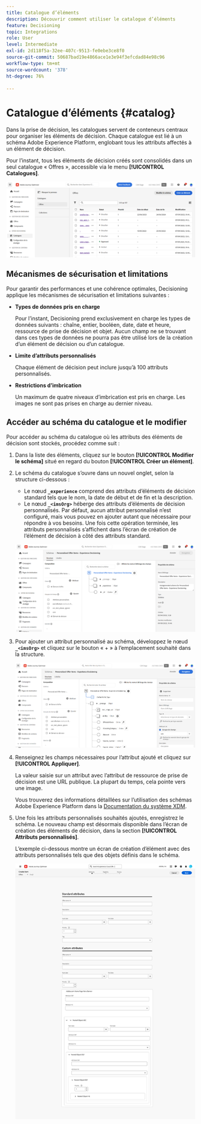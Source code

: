 ```yaml
---
title: Catalogue d’éléments
description: Découvrir comment utiliser le catalogue d’éléments
feature: Decisioning
topic: Integrations
role: User
level: Intermediate
exl-id: 2d118f5a-32ee-407c-9513-fe0ebe3ce8f0
source-git-commit: 50687bad19e4866ace1e3e94f3efcdad84e98c96
workflow-type: tm+mt
source-wordcount: '378'
ht-degree: 76%

---
```


# Catalogue d’éléments {#catalog}

Dans la prise de décision, les catalogues servent de conteneurs centraux pour organiser les éléments de décision. Chaque catalogue est lié à un schéma Adobe Experience Platform, englobant tous les attributs affectés à un élément de décision.

Pour l’instant, tous les éléments de décision créés sont consolidés dans un seul catalogue « Offres », accessible via le menu **[!UICONTROL Catalogues]**.

![](assets/catalogs-list.png)

## Mécanismes de sécurisation et limitations

Pour garantir des performances et une cohérence optimales, Decisioning applique les mécanismes de sécurisation et limitations suivantes :

* **Types de données pris en charge**

  Pour l’instant, Decisioning prend exclusivement en charge les types de données suivants : chaîne, entier, booléen, date, date et heure, ressource de prise de décision et objet. Aucun champ ne se trouvant dans ces types de données ne pourra pas être utilisé lors de la création d’un élément de décision ou d’un catalogue.


* **Limite d’attributs personnalisés**

  Chaque élément de décision peut inclure jusqu’à 100 attributs personnalisés.

* **Restrictions d’imbrication**

  Un maximum de quatre niveaux d’imbrication est pris en charge. Les images ne sont pas prises en charge au dernier niveau.

## Accéder au schéma du catalogue et le modifier

Pour accéder au schéma du catalogue où les attributs des éléments de décision sont stockés, procédez comme suit :

1. Dans la liste des éléments, cliquez sur le bouton **[!UICONTROL Modifier le schéma]** situé en regard du bouton **[!UICONTROL Créer un élément]**.

1. Le schéma du catalogue s’ouvre dans un nouvel onglet, selon la structure ci-dessous :

   * Le nœud **`_experience`** comprend des attributs d’éléments de décision standard tels que le nom, la date de début et de fin et la description.
   * Le nœud **`_<imsOrg>`** héberge des attributs d’éléments de décision personnalisés. Par défaut, aucun attribut personnalisé n’est configuré, mais vous pouvez en ajouter autant que nécessaire pour répondre à vos besoins. Une fois cette opération terminée, les attributs personnalisés s’affichent dans l’écran de création de l’élément de décision à côté des attributs standard.

   ![](assets/catalogs-schema.png)

1. Pour ajouter un attribut personnalisé au schéma, développez le nœud **`_<imsOrg>`** et cliquez sur le bouton « + » à l’emplacement souhaité dans la structure.

   ![](assets/catalogs-add.png)

1. Renseignez les champs nécessaires pour l’attribut ajouté et cliquez sur **[!UICONTROL Appliquer]**.

   La valeur saisie sur un attribut avec l’attribut de ressource de prise de décision est une URL publique. La plupart du temps, cela pointe vers une image.

   Vous trouverez des informations détaillées sur l’utilisation des schémas Adobe Experience Platform dans la [Documentation du système XDM](https://experienceleague.adobe.com/docs/experience-platform/xdm/ui/overview.html?lang=fr).

1. Une fois les attributs personnalisés souhaités ajoutés, enregistrez le schéma. Le nouveau champ est désormais disponible dans l’écran de création des éléments de décision, dans la section **[!UICONTROL Attributs personnalisés]**.


   L’exemple ci-dessous montre un écran de création d’élément avec des attributs personnalisés tels que des objets définis dans le schéma.

   ![](assets/custom-attributes.png)


